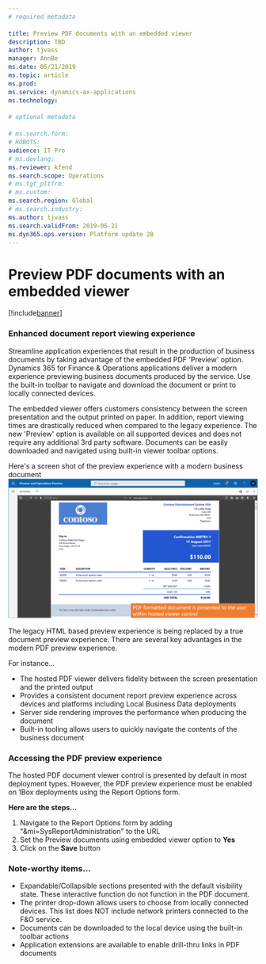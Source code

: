 ```yaml
---
# required metadata

title: Preview PDF documents with an embedded viewer 
description: TBD
author: tjvass
manager: AnnBe
ms.date: 05/21/2019
ms.topic: article
ms.prod: 
ms.service: dynamics-ax-applications
ms.technology: 

# optional metadata

# ms.search.form:
# ROBOTS:
audience: IT Pro
# ms.devlang: 
ms.reviewer: kfend
ms.search.scope: Operations
# ms.tgt_pltfrm: 
# ms.custom:
ms.search.region: Global
# ms.search.industry:
ms.author: tjvass
ms.search.validFrom: 2019-05-21 
ms.dyn365.ops.version: Platform update 28
---
```


# Preview PDF documents with an embedded viewer

[!include[banner](../includes/banner.md)]

### Enhanced document report viewing experience
Streamline application experiences that result in the production of business documents by taking advantage of the embedded PDF 'Preview' option.  Dynamics 365 for Finance & Operations applications deliver a modern experience previewing business documents produced by the service.  Use the built-in toolbar to navigate and download the document or print to locally connected devices.

The embedded viewer offers customers consistency between the screen presentation and the output printed on paper. In addition, report viewing times are drastically reduced when compared to the legacy experience. The new 'Preview' option is available on all supported devices and does not require any additional 3rd party software. Documents can be easily downloaded and navigated using built-in viewer toolbar options.

Here's a screen shot of the preview experience with a modern business document
![PDF preview form](./media/pdf-document-preview.PNG)

The legacy HTML based preview experience is being replaced by a true document preview experience. There are several key advantages in the modern PDF preview experience.<br> 

For instance…
- The hosted PDF viewer delivers fidelity between the screen presentation and the printed output<br>
- Provides a consistent document report preview experience across devices and platforms including Local Business Data deployments<br>
- Server side rendering improves the performance when producing the document<br>
- Built-in tooling allows users to quickly navigate the contents of the business document<br>

### Accessing the PDF preview experience
The hosted PDF document viewer control is presented by default in most deployment types. However, the PDF preview experience must be enabled on 1Box deployments using the Report Options form.  

**Here are the steps…**<br>
1) Navigate to the Report Options form by adding "&mi=SysReportAdministration" to the URL<br>
2) Set the Preview documents using embedded viewer option to **Yes**<br>
3) Click on the **Save** button<br>

### Note-worthy items…
- Expandable/Collapsible sections presented with the default visibility state. These interactive function do not function in the PDF document.<br>
- The printer drop-down allows users to choose from locally connected devices. This list does NOT include network printers connected to the F&O service.<br>
- Documents can be downloaded to the local device using the built-in toolbar actions<br>
- Application extensions are available to enable drill-thru links in PDF documents<br>
